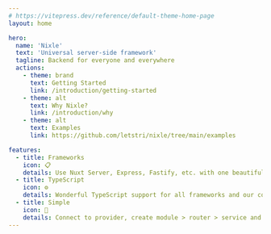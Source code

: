 ```yaml
---
# https://vitepress.dev/reference/default-theme-home-page
layout: home

hero:
  name: 'Nixle'
  text: 'Universal server-side framework'
  tagline: Backend for everyone and everywhere
  actions:
    - theme: brand
      text: Getting Started
      link: /introduction/getting-started
    - theme: alt
      text: Why Nixle?
      link: /introduction/why
    - theme: alt
      text: Examples
      link: https://github.com/letstri/nixle/tree/main/examples

features:
  - title: Frameworks
    icon: 📋
    details: Use Nuxt Server, Express, Fastify, etc. with one beautiful structure
  - title: TypeScript
    icon: ⚙️
    details: Wonderful TypeScript support for all frameworks and our code
  - title: Simple
    icon: 🔨
    details: Connect to provider, create module > router > service and use. Just try it!
---
```

